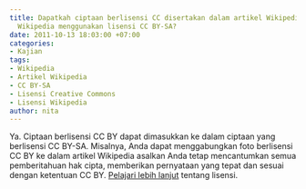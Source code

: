 ```yaml
---
title: Dapatkah ciptaan berlisensi CC disertakan dalam artikel Wikipedia, meskipun
  Wikipedia menggunakan lisensi CC BY-SA?
date: 2011-10-13 18:03:00 +07:00
categories:
- Kajian
tags:
- Wikipedia
- Artikel Wikipedia
- CC BY-SA
- Lisensi Creative Commons
- Lisensi Wikipedia
author: nita
---
```


Ya. Ciptaan berlisensi CC BY dapat dimasukkan ke dalam ciptaan yang berlisensi CC BY-SA. Misalnya, Anda dapat menggabungkan foto berlisensi CC BY ke dalam artikel Wikipedia asalkan Anda tetap mencantumkan semua pemberitahuan hak cipta, memberikan pernyataan yang tepat dan sesuai dengan ketentuan CC BY. [Pelajari lebih lanjut](http://wiki.creativecommons.or.id/Lisensi) tentang lisensi.